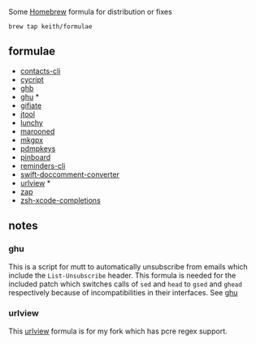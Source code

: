 Some [Homebrew](http://brew.sh/) formula for distribution or fixes

```
brew tap keith/formulae
```

## formulae

- [contacts-cli](https://github.com/keith/contacts-cli)
- [cycript](http://www.cycript.org/)
- [ghb](https://github.com/keith/ghb)
- [ghu](https://github.com/pbrisbin/ghu) \*
- [gifiate](https://github.com/keith/gifiate)
- [jtool](http://www.newosxbook.com/tools/jtool.html)
- [lunchy](https://github.com/eddiezane/lunchy)
- [marooned](https://github.com/keith/marooned/)
- [mkgpx](https://github.com/keith/mkgpx)
- [pdmpkeys](https://github.com/pdixon/pdmpkeys)
- [pinboard](https://github.com/keith/pinboard)
- [reminders-cli](https://github.com/keith/reminders-cli)
- [swift-doccomment-converter](https://github.com/keith/swift-doccomment-converter)
- [urlview](https://github.com/keith/urlview) \*
- [zap](https://github.com/keith/zap/)
- [zsh-xcode-completions](https://github.com/keith/zsh-xcode-completions)


## notes

### ghu

This is a script for mutt to automatically unsubscribe from emails which
include the `List-Unsubscribe` header. This formula is needed for the
included patch which switches calls of `sed` and `head` to `gsed` and
`ghead` respectively because of incompatibilities in their interfaces.
See [ghu](https://github.com/pbrisbin/ghu)

### urlview

This [urlview](https://github.com/keith/urlview) formula is for my fork
which has pcre regex support.
